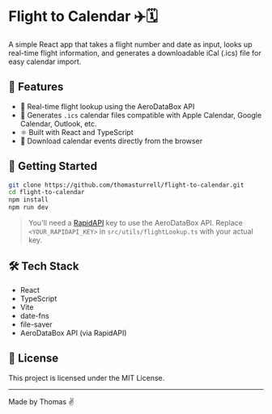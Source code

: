 # Flight to Calendar ✈️🗓

A simple React app that takes a flight number and date as input, looks up real-time flight information, and generates a downloadable iCal (.ics) file for easy calendar import.

## 🚀 Features

- 🛫 Real-time flight lookup using the AeroDataBox API
- 📅 Generates `.ics` calendar files compatible with Apple Calendar, Google Calendar, Outlook, etc.
- ⚛️ Built with React and TypeScript
- 💾 Download calendar events directly from the browser

## 🔧 Getting Started

```bash
git clone https://github.com/thomasturrell/flight-to-calendar.git
cd flight-to-calendar
npm install
npm run dev
```

> You'll need a [RapidAPI](https://rapidapi.com/) key to use the AeroDataBox API. Replace `<YOUR_RAPIDAPI_KEY>` in `src/utils/flightLookup.ts` with your actual key.

## 🛠 Tech Stack

- React
- TypeScript
- Vite
- date-fns
- file-saver
- AeroDataBox API (via RapidAPI)

## 📄 License

This project is licensed under the MIT License.

---

Made by Thomas ✌️